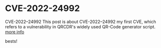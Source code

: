 # CVE-2022-24992
CVE-2022–24992
This post is about CVE-2022–24992 my first CVE, which refers to a vulnerability in QRCDR's widely used QR-Code generator script.
[more info](https://n0lsec.medium.com/qrcdr-path-traversal-vulnerability-bb89acc0c100)

bests!
